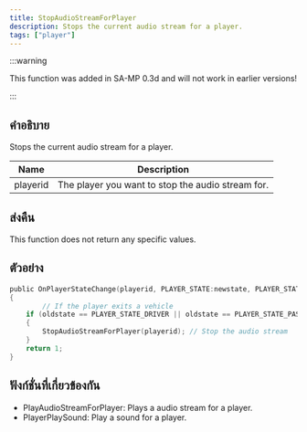 ```yaml
---
title: StopAudioStreamForPlayer
description: Stops the current audio stream for a player.
tags: ["player"]
---
```


:::warning

This function was added in SA-MP 0.3d and will not work in earlier versions!

:::

## คำอธิบาย

Stops the current audio stream for a player.

| Name     | Description                                       |
| -------- | ------------------------------------------------- |
| playerid | The player you want to stop the audio stream for. |

## ส่งคืน

This function does not return any specific values.

## ตัวอย่าง

```c
public OnPlayerStateChange(playerid, PLAYER_STATE:newstate, PLAYER_STATE:oldstate)
{
        // If the player exits a vehicle
    if (oldstate == PLAYER_STATE_DRIVER || oldstate == PLAYER_STATE_PASSENGER)
    {
        StopAudioStreamForPlayer(playerid); // Stop the audio stream
    }
    return 1;
}
```

## ฟังก์ชั่นที่เกี่ยวข้องกัน

- PlayAudioStreamForPlayer: Plays a audio stream for a player.
- PlayerPlaySound: Play a sound for a player.
